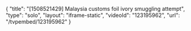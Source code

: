 {
    "title": "[1508521429] Malaysia customs foil ivory smuggling attempt",
    "type": "solo",
    "layout": "iframe-static",
    "videoId": "123195962",
    "url": "\/tvpembed\/123195962"
}